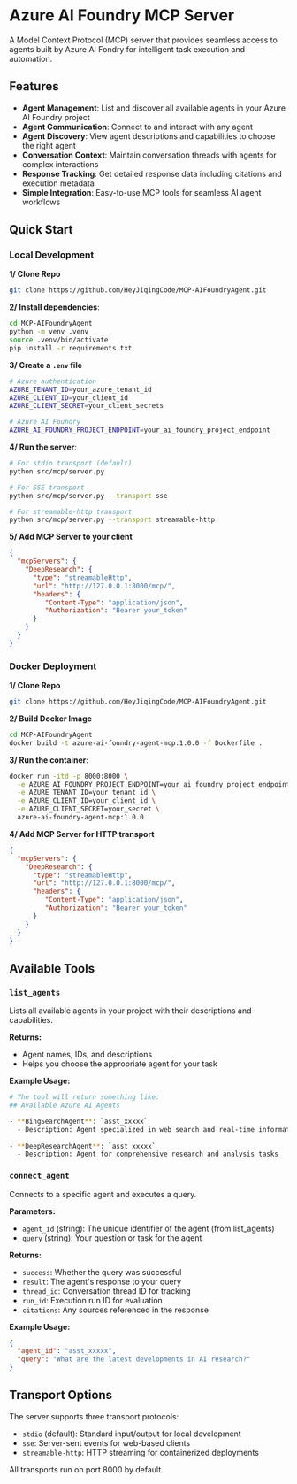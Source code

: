 # Azure AI Foundry MCP Server

A Model Context Protocol (MCP) server that provides seamless access to agents built by Azure AI Fondry for intelligent task execution and automation.

## Features

- **Agent Management**: List and discover all available agents  in your Azure AI Foundry project
- **Agent Communication**: Connect to and interact with any agent
- **Agent Discovery**: View agent descriptions and capabilities to choose the right agent
- **Conversation Context**: Maintain conversation threads with agents for complex interactions
- **Response Tracking**: Get detailed response data including citations and execution metadata
- **Simple Integration**: Easy-to-use MCP tools for seamless AI agent workflows

## Quick Start

### Local Development

**1/ Clone Repo**
```bash
git clone https://github.com/HeyJiqingCode/MCP-AIFoundryAgent.git
```

**2/ Install dependencies**:
```bash
cd MCP-AIFoundryAgent
python -m venv .venv
source .venv/bin/activate
pip install -r requirements.txt
```

**3/ Create a `.env` file**
```bash
# Azure authentication
AZURE_TENANT_ID=your_azure_tenant_id
AZURE_CLIENT_ID=your_client_id
AZURE_CLIENT_SECRET=your_client_secrets

# Azure AI Foundry
AZURE_AI_FOUNDRY_PROJECT_ENDPOINT=your_ai_foundry_project_endpoint
```

**4/ Run the server**:
```bash
# For stdio transport (default)
python src/mcp/server.py

# For SSE transport
python src/mcp/server.py --transport sse

# For streamable-http transport  
python src/mcp/server.py --transport streamable-http
```

**5/ Add MCP Server to your client**
```json
{
  "mcpServers": {
    "DeepResearch": {
      "type": "streamableHttp",
      "url": "http://127.0.0.1:8000/mcp/",
      "headers": {
         "Content-Type": "application/json",
         "Authorization": "Bearer your_token"
      }
    }
  }
}
```

### Docker Deployment

**1/ Clone Repo**
```bash
git clone https://github.com/HeyJiqingCode/MCP-AIFoundryAgent.git
```

**2/ Build Docker Image**
```bash
cd MCP-AIFoundryAgent
docker build -t azure-ai-foundry-agent-mcp:1.0.0 -f Dockerfile .
```

**3/ Run the container**:
```bash
docker run -itd -p 8000:8000 \
  -e AZURE_AI_FOUNDRY_PROJECT_ENDPOINT=your_ai_foundry_project_endpoint \
  -e AZURE_TENANT_ID=your_tenant_id \
  -e AZURE_CLIENT_ID=your_client_id \
  -e AZURE_CLIENT_SECRET=your_secret \
  azure-ai-foundry-agent-mcp:1.0.0
```

**4/ Add MCP Server for HTTP transport**
```json
{
  "mcpServers": {
    "DeepResearch": {
      "type": "streamableHttp",
      "url": "http://127.0.0.1:8000/mcp/",
      "headers": {
         "Content-Type": "application/json",
         "Authorization": "Bearer your_token"
      }
    }
  }
}
```

## Available Tools

### `list_agents`
Lists all available agents in your project with their descriptions and capabilities.

**Returns:**
- Agent names, IDs, and descriptions
- Helps you choose the appropriate agent for your task

**Example Usage:**
```bash
# The tool will return something like:
## Available Azure AI Agents

- **BingSearchAgent**: `asst_xxxxx`
  - Description: Agent specialized in web search and real-time information retrieval
  
- **DeepResearchAgent**: `asst_xxxxx`  
  - Description: Agent for comprehensive research and analysis tasks
```

### `connect_agent`
Connects to a specific agent and executes a query.

**Parameters:**
- `agent_id` (string): The unique identifier of the agent (from list_agents)
- `query` (string): Your question or task for the agent

**Returns:**
- `success`: Whether the query was successful
- `result`: The agent's response to your query  
- `thread_id`: Conversation thread ID for tracking
- `run_id`: Execution run ID for evaluation
- `citations`: Any sources referenced in the response

**Example Usage:**
```json
{
  "agent_id": "asst_xxxxx",
  "query": "What are the latest developments in AI research?"
}
```

## Transport Options

The server supports three transport protocols:
- `stdio` (default): Standard input/output for local development
- `sse`: Server-sent events for web-based clients  
- `streamable-http`: HTTP streaming for containerized deployments

All transports run on port 8000 by default.